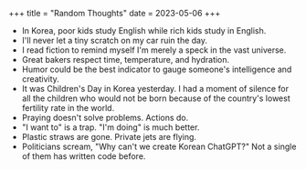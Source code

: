 +++
title = "Random Thoughts"
date = 2023-05-06
+++

* In Korea, poor kids study English while rich kids study in English.
* I'll never let a tiny scratch on my car ruin the day.
* I read fiction to remind myself I'm merely a speck in the vast universe.
* Great bakers respect time, temperature, and hydration.
* Humor could be the best indicator to gauge someone's intelligence and creativity.
* It was Children's Day in Korea yesterday. I had a moment of silence for all the children who would not be born because of the country's lowest fertility rate in the world.
* Praying doesn't solve problems. Actions do.
* "I want to" is a trap. "I'm doing" is much better.
* Plastic straws are gone. Private jets are flying.
* Politicians scream, "Why can't we create Korean ChatGPT?" Not a single of them has written code before.